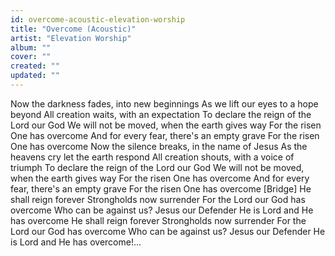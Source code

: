 ```yaml
---
id: overcome-acoustic-elevation-worship
title: "Overcome (Acoustic)"
artist: "Elevation Worship"
album: ""
cover: ""
created: ""
updated: ""
---
```


Now the darkness fades, into new beginnings
As we lift our eyes to a hope beyond
All creation waits, with an expectation
To declare the reign of the Lord our God
We will not be moved, when the earth gives way
For the risen One has overcome
And for every fear, there's an empty grave
For the risen One has overcome
Now the silence breaks, in the name of Jesus
As the heavens cry let the earth respond
All creation shouts, with a voice of triumph
To declare the reign of the Lord our God
We will not be moved, when the earth gives way
For the risen One has overcome
And for every fear, there's an empty grave
For the risen One has overcome
[Bridge]
He shall reign forever
Strongholds now surrender
For the Lord our God has overcome
Who can be against us?
Jesus our Defender
He is Lord and He has overcome
He shall reign forever
Strongholds now surrender
For the Lord our God has overcome
Who can be against us?
Jesus our Defender
He is Lord and He has overcome!...